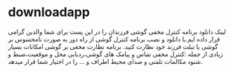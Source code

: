 # downloadapp
لینک دانلود برنامه کنترل مخفی گوشی فرزندان را در این پست برای شما والدین گرامی قرار داده ایم.با دانلود و نصب برنامه کنترل گوشی از راه دور به صورت نامحسوس بر گوشی یا تبلت فرزند خود نظارت کنید. برنامه نظارت مخغی بر گوشی امکانات بسیار زیادی از جمله :کنترل مخفی تماس و پیامک های گوشی،ردیابی محل و موقعیت،ضبط و شنود مکالمات تلفنی و صدای محیط اطراف و … را در اختیار شما قرار میدهد.
